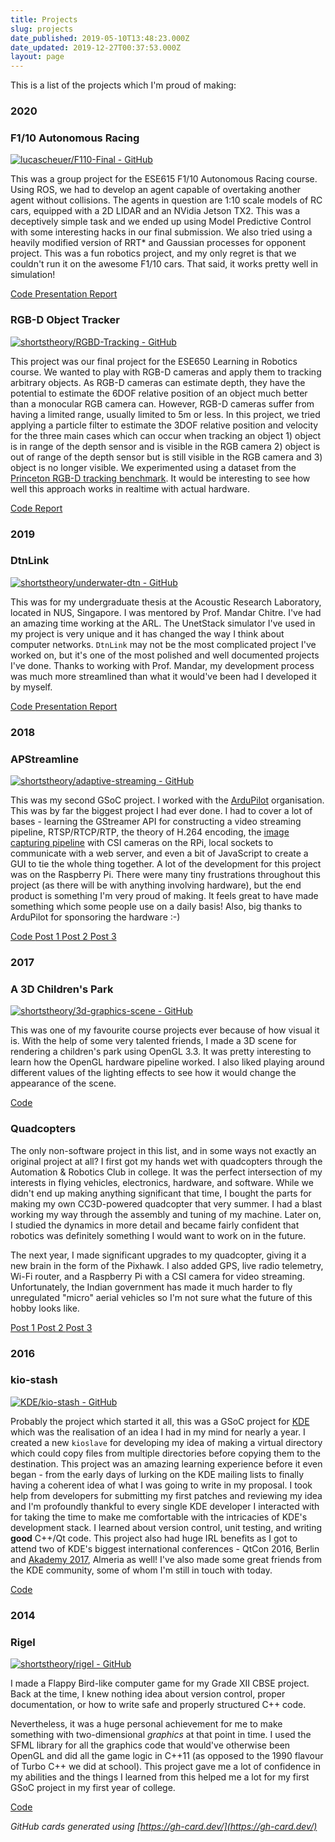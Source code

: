 ```yaml
---
title: Projects
slug: projects
date_published: 2019-05-10T13:48:23.000Z
date_updated: 2019-12-27T00:37:53.000Z
layout: page
---
```


This is a list of the projects which I'm proud of making:

### 2020

### F1/10 Autonomous Racing

[![lucascheuer/F110-Final - GitHub](https://gh-card.dev/repos/lucascheuer/F110-Final.svg)](https://github.com/lucascheuer/F110-Final)

This was a group project for the ESE615 F1/10 Autonomous Racing course. Using ROS, we had to develop an agent capable of overtaking another agent without collisions. The agents in question are 1:10 scale models of RC cars, equipped with a 2D LIDAR and an NVidia Jetson TX2. This was a deceptively simple task and we ended up using Model Predictive Control with some interesting hacks in our final submission. We also tried using a heavily modified version of RRT* and Gaussian processes for opponent project. This was a fun robotics project, and my only regret is that we couldn't run it on the awesome F1/10 cars. That said, it works pretty well in simulation!

<i class="fa fa-code" aria-hidden="true"></i>[  Code  ](https://github.com/lucascheuer/F110-Final/)
<i class="far fa-file-pdf"></i>[  Presentation  ](/static/autonomous-racing-presentation.pdf)
<i class="far fa-file-pdf"></i>[  Report  ](/static/autonomous-racing.pdf)

### RGB-D Object Tracker

[![shortstheory/RGBD-Tracking - GitHub](https://gh-card.dev/repos/shortstheory/RGBD-Tracking.svg)](https://github.com/shortstheory/RGBD-Tracking)

This project was our final project for the ESE650 Learning in Robotics course. We wanted to play with RGB-D cameras and apply them to tracking arbitrary objects. As RGB-D cameras can estimate depth, they have the potential to estimate the 6DOF relative position of an object much better than a monocular RGB camera can. However, RGB-D cameras suffer from having a limited range, usually limited to 5m or less. In this project, we tried applying a particle filter to estimate the 3DOF relative position and velocity for the three main cases which can occur when tracking an object 1) object is in range of the depth sensor and is visible in the RGB camera 2) object is out of range of the depth sensor but is still visible in the RGB camera and 3) object is no longer visible. We experimented using a dataset from the [Princeton RGB-D tracking benchmark](http://tracking.cs.princeton.edu/dataset.html). It would be interesting to see how well this approach works in realtime with actual hardware.

<i class="fa fa-code" aria-hidden="true"></i>[  Code  ](https://github.com/shortstheory/RGBD-Tracking)
<i class="far fa-file-pdf"></i>[  Report  ](/static/depth-tracking.pdf)

### 2019

### DtnLink

[![shortstheory/underwater-dtn - GitHub](https://gh-card.dev/repos/shortstheory/underwater-dtn.svg)](https://github.com/shortstheory/underwater-dtn)

This was for my undergraduate thesis at the Acoustic Research Laboratory, located in NUS, Singapore. I was mentored by Prof. Mandar Chitre. I've had an amazing time working at the ARL. The UnetStack simulator I've used in my project is very unique and it has changed the way I think about computer networks. `DtnLink` may not be the most complicated project I've worked on, but it's one of the most polished and well documented projects I've done. Thanks to working with Prof. Mandar, my development process was much more streamlined than what it would've been had I developed it by myself.

<i class="fa fa-code" aria-hidden="true"></i>[  Code  ](https://github.com/shortstheory/underwater-dtn)
<i class="far fa-file-pdf"></i>[  Presentation  ](/static/ug-thesis-presentation.pdf)
<i class="far fa-file-pdf"></i>[  Report  ](/static/ug-thesis.pdf)

### 2018

### APStreamline

[![shortstheory/adaptive-streaming - GitHub](https://gh-card.dev/repos/shortstheory/adaptive-streaming.svg)](https://github.com/shortstheory/adaptive-streaming)

This was my second GSoC project. I worked with the [ArduPilot](http://ardupilot.org/) organisation. This was by far the biggest project I had ever done. I had to cover a lot of bases - learning the GStreamer API for constructing a video streaming pipeline, RTSP/RTCP/RTP, the theory of H.264 encoding, the [image capturing pipeline](https://picamera.readthedocs.io/en/release-1.13/fov.html) with CSI cameras on the RPi, local sockets to communicate with a web server, and even a bit of JavaScript to create a GUI to tie the whole thing together. A lot of the development for this project was on the Raspberry Pi. There were many tiny frustrations throughout this project (as there will be with anything involving hardware), but the end product is something I'm very proud of making. It feels great to have made something which some people use on a daily basis! Also, big thanks to ArduPilot for sponsoring the hardware :-)

<i class="fa fa-code" aria-hidden="true"></i>[  Code  ](https://github.com/shortstheory/adaptive-streaming)
<i class="fas fa-blog"></i>[  Post 1  ](/2018/06/05/gsoc-2018-new-beginnings/)
<i class="fas fa-blog"></i>[  Post 2  ](/2018/07/22/gsoc-2018-batteries-included/)
<i class="fas fa-blog"></i>[  Post 3  ](/2018/08/17/introducing-apstreamline/)

### 2017

### A 3D Children's Park

[![shortstheory/3d-graphics-scene - GitHub](https://gh-card.dev/repos/shortstheory/3d-graphics-scene.svg)](https://github.com/shortstheory/3d-graphics-scene)

This was one of my favourite course projects ever because of how visual it is. With the help of some very talented friends, I made a 3D scene for rendering a children's park using OpenGL 3.3. It was pretty interesting to learn how the OpenGL hardware pipeline worked. I also liked playing around different values of the lighting effects to see how it would change the appearance of the scene.

<i class="fa fa-code" aria-hidden="true"></i>[  Code  ](https://github.com/shortstheory/3d-graphics-scene)

### Quadcopters

The only non-software project in this list, and in some ways not exactly an original project at all? I first got my hands wet with quadcopters through the Automation & Robotics Club in college. It was the perfect intersection of my interests in flying vehicles, electronics, hardware, and software. While we didn't end up making anything significant that time, I bought the parts for making my own CC3D-powered quadcopter that very summer. I had a blast working my way through the assembly and tuning of my machine. Later on, I studied the dynamics in more detail and became fairly confident that robotics was definitely something I would want to work on in the future.

The next year, I made significant upgrades to my quadcopter, giving it a new brain in the form of the Pixhawk. I also added GPS, live radio telemetry, Wi-Fi router, and a Raspberry Pi with a CSI camera for video streaming. Unfortunately, the Indian government has made it much harder to fly unregulated "micro" aerial vehicles so I'm not sure what the future of this hobby looks like.

<i class="fas fa-blog"></i>[  Post 1  ](/2017/05/26/quadcopters-the-beginning/)
<i class="fas fa-blog"></i>[  Post 2  ](/2017/06/13/quadcopters-a-hitchhikers-guide-to-the-sky/)
<i class="fas fa-blog"></i>[  Post 3  ](/2019/06/27/using-the-logitech-f310-with-the-dji-tello/)

### 2016

### kio-stash

[![KDE/kio-stash - GitHub](https://gh-card.dev/repos/KDE/kio-stash.svg)](https://github.com/KDE/kio-stash)

Probably the project which started it all, this was a GSoC project for [KDE](https://kde.org/) which was the realisation of an idea I had in my mind for nearly a year. I created a new `kioslave` for developing my idea of making a virtual directory which could copy files from multiple directories before copying them to the destination. This project was an amazing learning experience before it even began - from the early days of lurking on the KDE mailing lists to finally having a coherent idea of what I was going to write in my proposal. I took help from developers for submitting my first patches and reviewing my idea and I'm profoundly thankful to every single KDE developer I interacted with for taking the time to make me comfortable with the intricacies of KDE's development stack. I learned about version control, unit testing, and writing **good** C++/Qt code. This project also had huge IRL benefits as I got to attend two of KDE's biggest international conferences - QtCon 2016, Berlin and [Akademy 2017](https://arnavdhamija.com/2017/08/17/akademy-2017/), Almeria as well! I've also made some great friends from the KDE community, some of whom I'm still in touch with today.

<i class="fa fa-code" aria-hidden="true"></i>[  Code  ](https://github.com/KDE/kio-stash)

### 2014

### Rigel

[![shortstheory/rigel - GitHub](https://gh-card.dev/repos/shortstheory/rigel.svg)](https://github.com/shortstheory/rigel)

I made a Flappy Bird-like computer game for my Grade XII CBSE project. Back at the time, I knew nothing idea about version control, proper documentation, or how to write safe and properly structured C++ code.

Nevertheless, it was a huge personal achievement for me to make something with two-dimensional *graphics* at that point in time. I used the SFML library for all the graphics code that would've otherwise been OpenGL and did all the game logic in C++11 (as opposed to the 1990 flavour of Turbo C++ we did at school). This project gave me a lot of confidence in my abilities and the things I learned from this helped me a lot for my first GSoC project in my first year of college.

<i class="fa fa-code" aria-hidden="true"></i>[  Code  ](https://github.com/shortstheory/rigel)



*GitHub cards generated using [https://gh-card.dev/](https://gh-card.dev/)*

<!-- *Icons made by [Freepik](https://www.flaticon.com/authors/freepik) from [Flaticon.com](www.flaticon.com)* -->